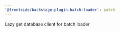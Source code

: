 ```yaml
---
'@frontside/backstage-plugin-batch-loader': patch
---
```


Lazy get database client for batch loader

